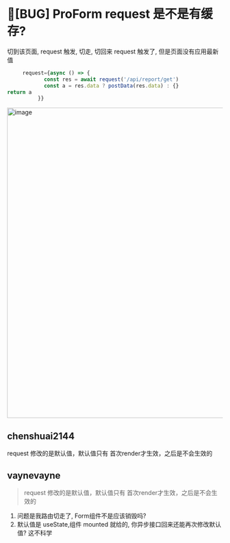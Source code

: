# 🐛[BUG] ProForm request 是不是有缓存?

切到该页面, request 触发, 切走, 切回来 request 触发了, 但是页面没有应用最新值

```jsx
     request={async () => {
            const res = await request('/api/report/get')
            const a = res.data ? postData(res.data) : {}
return a
          }}

```

<img width="725" alt="image" src="https://github.com/ant-design/pro-components/assets/124666577/edd72c8d-4e77-44e2-a99e-f323be333402">

## chenshuai2144

request 修改的是默认值，默认值只有 首次render才生效，之后是不会生效的

## vaynevayne

> request 修改的是默认值，默认值只有 首次render才生效，之后是不会生效的

1. 问题是我路由切走了, Form组件不是应该销毁吗?
2. 默认值是 useState,组件 mounted 就给的, 你异步接口回来还能再次修改默认值? 这不科学
